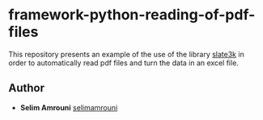 # framework-python-reading-of-pdf-files
This repository presents an example of the use of the library [slate3k](https://pypi.org/project/slate3k/) in order to automatically read pdf files and turn the data in an excel file. 

## Author

* **Selim Amrouni** [selimamrouni](https://github.com/selimamrouni)
